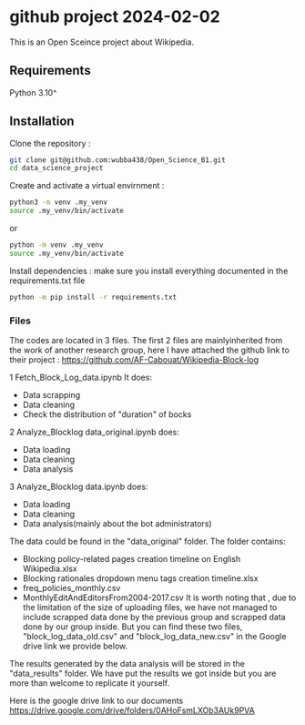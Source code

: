# github project 2024-02-02
This is an Open Sceince project about Wikipedia.

## Requirements

Python 3.10^

## Installation
Clone the repository :

```bash
git clone git@github.com:wubba438/Open_Science_B1.git
cd data_science_project
```

Create and activate a virtual envirnment :

```bash
python3 -m venv .my_venv
source .my_venv/bin/activate
```
or

```bash
python -m venv .my_venv
source .my_venv/bin/activate
```

Install dependencies :
make sure you install everything documented in the requirements.txt file

```bash
python -m pip install -r requirements.txt
```


### Files
The codes are located in 3 files. The first 2 files are mainlyinherited from the work of another research group, here I have attached the github link to their project : https://github.com/AF-Cabouat/Wikipedia-Block-log

1 Fetch_Block_Log_data.ipynb It does:
- Data scrapping
- Data cleaning
- Check the distribution of "duration" of bocks

2 Analyze_Blocklog data_original.ipynb does:
- Data loading
- Data cleaning
- Data analysis

3 Analyze_Blocklog data.ipynb does:
- Data loading
- Data cleaning
- Data analysis(mainly about the bot administrators)

The data could be found in the "data_original" folder. The folder contains:
- Blocking policy-related pages creation timeline on English Wikipedia.xlsx
- Blocking rationales dropdown menu tags creation timeline.xlsx
- freq_policies_monthly.csv
- MonthlyEditAndEditorsFrom2004-2017.csv
It is worth noting that , due to the limitation of the size of uploading files, we have not managed to include scrapped data done by the previous group and scrapped data done by our group inside.
But you can find these two files, "block_log_data_old.csv" and "block_log_data_new.csv" in the Google drive link we provide below.

The results generated by the data analysis will be stored in the "data_results" folder. We have put the results we got inside but you are more than welcome to replicate it yourself.


Here is the google drive link to our documents
https://drive.google.com/drive/folders/0AHoFsmLXOb3AUk9PVA
